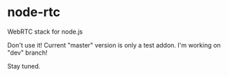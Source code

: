 node-rtc
========

WebRTC stack for node.js

Don't use it!
Current "master" version is only a test addon. I'm working on "dev" branch!

Stay tuned.
